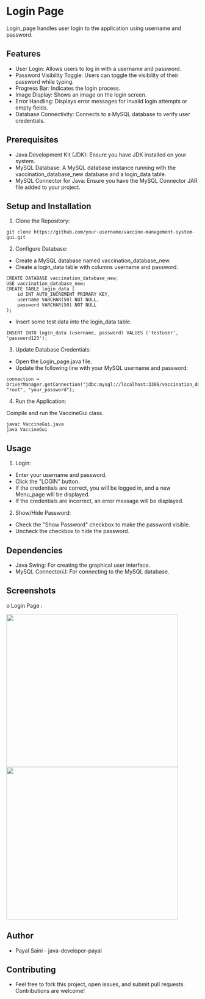 # Login Page


Login_page handles user login to the application using username and password.




## Features 

- User Login: Allows users to log in with a username and password.
- Password Visibility Toggle: Users can toggle the visibility of their password while typing.
- Progress Bar: Indicates the login process.
- Image Display: Shows an image on the login screen.
- Error Handling: Displays error messages for invalid login attempts or empty fields.
- Database Connectivity: Connects to a MySQL database to verify user credentials.
## Prerequisites
- Java Development Kit (JDK): Ensure you have JDK installed on your system.
- MySQL Database: A MySQL database instance running with the vaccination_database_new database and a login_data table.
- MySQL Connector for Java: Ensure you have the MySQL Connector JAR file added to your project.
## Setup and Installation
1. Clone the Repository:
```
git clone https://github.com/your-username/vaccine-management-system-gui.git
```
2. Configure Database:

- Create a MySQL database named vaccination_database_new.
- Create a login_data table with columns username and password.
```
CREATE DATABASE vaccination_database_new;
USE vaccination_database_new;
CREATE TABLE login_data (
    id INT AUTO_INCREMENT PRIMARY KEY,
    username VARCHAR(50) NOT NULL,
    password VARCHAR(50) NOT NULL
);
```
- Insert some test data into the login_data table.
```
INSERT INTO login_data (username, password) VALUES ('testuser', 'password123');
```
3. Update Database Credentials:

- Open the Login_page.java file.
- Update the following line with your MySQL username and password:
```
connection = DriverManager.getConnection("jdbc:mysql://localhost:3306/vaccination_database_new", "root", "your_password");
```
4. Run the Application:

Compile and run the VaccineGui class.
```
javac VaccineGui.java
java VaccineGui
```
## Usage
1. Login:

- Enter your username and password.
- Click the "LOGIN" button.
- If the credentials are correct, you will be logged in, and a new Menu_page will be displayed.
- If the credentials are incorrect, an error message will be displayed.
2. Show/Hide Password:

- Check the "Show Password" checkbox to make the password visible.
- Uncheck the checkbox to hide the password.

## Dependencies
- Java Swing: For creating the graphical user interface.
- MySQL Connector/J: For connecting to the MySQL database.
## Screenshots
o Login Page :

<img src="https://github.com/java-developer-payal/Vaccination-Management-System-GUI-/assets/144053983/ce15ad4d-6521-4531-8dd3-3a04020af52e" width="450" height="400" />


<img src="https://github.com/java-developer-payal/Vaccination-Management-System-GUI-/assets/144053983/d18aa726-72c1-42bf-b7b3-6850a51b5b15" width="450" height="400" />

## Author
- Payal Saini - java-developer-payal
## Contributing
- Feel free to fork this project, open issues, and submit pull requests. Contributions are welcome!





